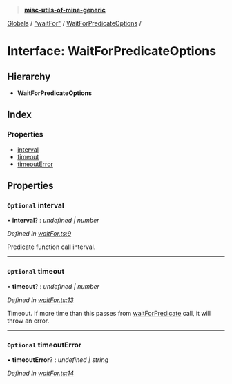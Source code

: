 > **[misc-utils-of-mine-generic](../README.md)**

[Globals](../globals.md) / ["waitFor"](../modules/_waitfor_.md) / [WaitForPredicateOptions](_waitfor_.waitforpredicateoptions.md) /

# Interface: WaitForPredicateOptions

## Hierarchy

* **WaitForPredicateOptions**

## Index

### Properties

* [interval](_waitfor_.waitforpredicateoptions.md#optional-interval)
* [timeout](_waitfor_.waitforpredicateoptions.md#optional-timeout)
* [timeoutError](_waitfor_.waitforpredicateoptions.md#optional-timeouterror)

## Properties

### `Optional` interval

• **interval**? : *undefined | number*

*Defined in [waitFor.ts:9](https://github.com/cancerberoSgx/misc-utils-of-mine/blob/b63bcad/misc-utils-of-mine-generic/src/waitFor.ts#L9)*

Predicate function call interval.

___

### `Optional` timeout

• **timeout**? : *undefined | number*

*Defined in [waitFor.ts:13](https://github.com/cancerberoSgx/misc-utils-of-mine/blob/b63bcad/misc-utils-of-mine-generic/src/waitFor.ts#L13)*

Timeout. If more time than this passes from [waitForPredicate](../modules/_waitfor_.md#waitforpredicate) call, it will throw an error.

___

### `Optional` timeoutError

• **timeoutError**? : *undefined | string*

*Defined in [waitFor.ts:14](https://github.com/cancerberoSgx/misc-utils-of-mine/blob/b63bcad/misc-utils-of-mine-generic/src/waitFor.ts#L14)*